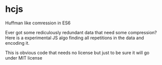 # hcjs
Huffman like comression in ES6

Ever got some rediculously redundant data that need some compression? Here is a experimental JS algo finding all repetitions in the data and encoding it.

This is obvious code that needs no license but just to be sure it will go under MIT license

